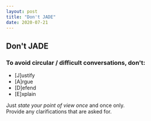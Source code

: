 ```yaml
---
layout: post
title: "Don't JADE"
date: 2020-07-21
---
```



## Don't JADE

### To avoid circular / difficult conversations, don't:

- [J]ustify
- [A]rgue
- [D]efend
- [E]xplain

Just _state your point of view once_ and once only.  
Provide any clarifications that are asked for.  
